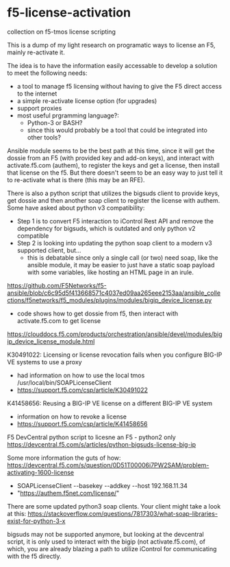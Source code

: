 # f5-license-activation
collection on f5-tmos license scripting

This is a dump of my light research on programatic ways to license an F5, mainly re-activate it.

The idea is to have the information easily accessable to develop a solution to meet the following needs:

- a tool to manage f5 licensing without having to give the F5 direct access to the internet
- a simple re-activate license option (for upgrades)
- support proxies 
- most useful prgramming language?: 
    - Python-3 or BASH?
    - since this would probably be a tool that could be integrated into other tools?


Ansible module seems to be the best path at this time, since it will get the dossie from an F5 (with provided key and add-on keys), and interact with activate.f5.com (authem), to register the keys and get a license, then install that license on the f5.  But there doesn't seem to be an easy way to just tell it to re-activate what is there (this may be an RFE).

There is also a python script that utilizes the bigsuds client to provide keys, get dossie and then another soap client to register the license with authem.  Some have asked about python v3 compatibility:

- Step 1 is to convert F5 interaction to iControl Rest API and remove the dependency for bigsuds, which is outdated and only python v2 compatible
- Step 2 is looking into updating the python soap client to a modern v3 supported client, but...
    -  this is debatable since only a single call (or two) need soap, like the ansible module, it may be easier to just have a static soap payload with some variables, like hosting an HTML page in an irule.  




https://github.com/F5Networks/f5-ansible/blob/c6c95d5f413668571c4037ed09aa265eee2153aa/ansible_collections/f5networks/f5_modules/plugins/modules/bigip_device_license.py
- code shows how to get dossie from f5, then interact with activate.f5.com to get license

https://clouddocs.f5.com/products/orchestration/ansible/devel/modules/bigip_device_license_module.html

K30491022: Licensing or license revocation fails when you configure BIG-IP VE systems to use a proxy
- had information on how to use the local tmos /usr/local/bin/SOAPLicenseClient
- https://support.f5.com/csp/article/K30491022

K41458656: Reusing a BIG-IP VE license on a different BIG-IP VE system
- information on how to revoke a license
- https://support.f5.com/csp/article/K41458656




F5 DevCentral python script to licesne an F5 - python2 only
https://devcentral.f5.com/s/articles/python-bigsuds-license-big-ip

Some more information the guts of how:
https://devcentral.f5.com/s/question/0D51T00006i7PW2SAM/problem-activating-1600-license
-	SOAPLicenseClient --basekey --addkey --host 192.168.11.34
-	"https://authem.f5net.com/license/"

There are some updated python3 soap clients.  Your client might take a look at this:
https://stackoverflow.com/questions/7817303/what-soap-libraries-exist-for-python-3-x
 

bigsuds may not be supported anymore, but looking at the devcentral script, it is only used to interact with the bigip (not activate.f5.com), of which, you are already blazing a path to utilize iControl for communicating with the f5 directly.